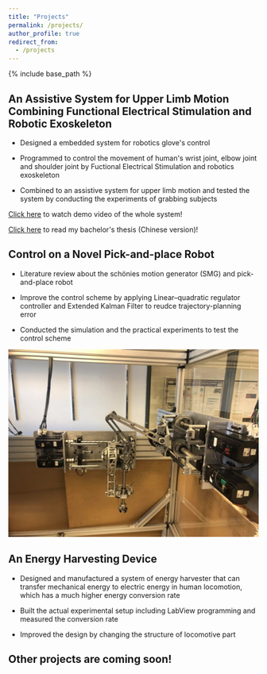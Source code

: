 ```yaml
---
title: "Projects"
permalink: /projects/
author_profile: true
redirect_from:
  - /projects
---
```


{% include base_path %}

## An Assistive System for Upper Limb Motion Combining Functional Electrical Stimulation and Robotic Exoskeleton

- Designed a embedded system for robotics glove's control

- Programmed to control the movement of human's wrist joint, elbow joint and shoulder joint by Fuctional Electrical Stimulation and robotics exoskeleton

- Combined to an assistive system for upper limb motion and tested the system by conducting the experiments of grabbing subjects

[Click here](https://www.youtube.com/watch?v=blTr66BPLY8&feature=youtu.be) to watch demo video of the whole system!

[Click here](https://drive.google.com/file/d/1AbOqdvNbXavednHUYDj82S4OpCtNN8_K/view?usp=sharing) to read my bachelor's thesis (Chinese version)!

## Control on a Novel Pick-and-place Robot

- Literature review about the schönies motion generator (SMG) and pick-and-place robot

- Improve the control scheme by applying Linear–quadratic regulator controller and Extended Kalman Filter to reudce trajectory-planning error

- Conducted the simulation and the practical experiments to test the control scheme

![](https://raw.githubusercontent.com/jkzhang7/jkzhang7.github.io/master/images/PMC_robot.jpg)

## An Energy Harvesting Device

- Designed and manufactured a system of energy harvester that can transfer mechanical energy to electric energy in human locomotion, which has a much higher energy conversion rate

- Built the actual experimental setup including LabView programming and measured the conversion rate

- Improved the design by changing the structure of locomotive part


## Other projects are coming soon!
